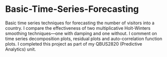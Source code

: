 # Basic-Time-Series-Forecasting
Basic time series techniques for forecasting the number of visitors into a country. I compare the effectiveness of two multiplicative Holt-Winters smoothing techniques&mdash;one with damping and one without. I comment on time series decomposition plots, residual plots and auto-correlation function plots. I completed this project as part of my QBUS2820 (Predictive Analytics) unit.
